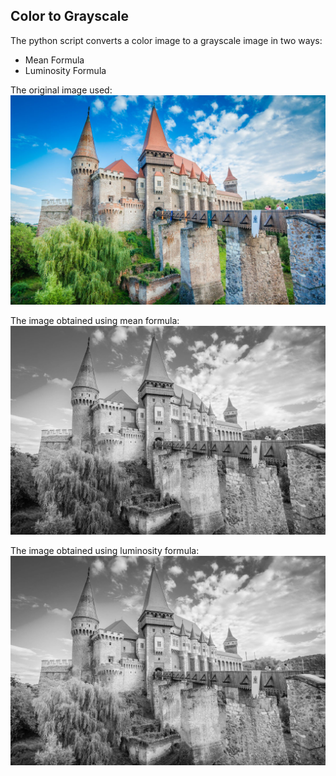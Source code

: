 ## Color to Grayscale

The python script converts a color image to a grayscale image in two ways:
- Mean Formula
- Luminosity Formula

The original image used:
![Original image](./castle.jpg)

The image obtained using mean formula:
![Mean formula](./castle-mean-formula.jpg)

The image obtained using luminosity formula:
![Luminosity formula](./castle-luminosity-formula.jpg)